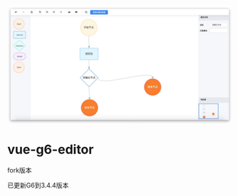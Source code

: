 ![效果图](https://github.com/WOWHans/vue-g6-editor/blob/master/overview.jpg)
# vue-g6-editor

fork版本

已更新G6到3.4.4版本
